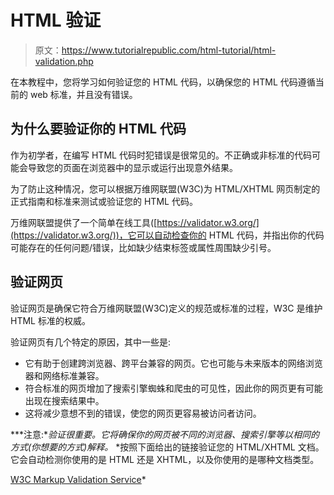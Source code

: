 # HTML 验证

> 原文：<https://www.tutorialrepublic.com/html-tutorial/html-validation.php>

在本教程中，您将学习如何验证您的 HTML 代码，以确保您的 HTML 代码遵循当前的 web 标准，并且没有错误。

## 为什么要验证你的 HTML 代码

作为初学者，在编写 HTML 代码时犯错误是很常见的。不正确或非标准的代码可能会导致您的页面在浏览器中的显示或运行出现意外结果。

为了防止这种情况，您可以根据万维网联盟(W3C)为 HTML/XHTML 网页制定的正式指南和标准来测试或验证您的 HTML 代码。

万维网联盟提供了一个简单在线工具([https://validator.w3.org/](https://validator.w3.org/))，它可以自动检查你的 HTML 代码，并指出你的代码可能存在的任何问题/错误，比如缺少结束标签或属性周围缺少引号。

## 验证网页

验证网页是确保它符合万维网联盟(W3C)定义的规范或标准的过程，W3C 是维护 HTML 标准的权威。

验证网页有几个特定的原因，其中一些是:

*   它有助于创建跨浏览器、跨平台兼容的网页。它也可能与未来版本的网络浏览器和网络标准兼容。
*   符合标准的网页增加了搜索引擎蜘蛛和爬虫的可见性，因此你的网页更有可能出现在搜索结果中。
*   这将减少意想不到的错误，使您的网页更容易被访问者访问。

 ***注意:**验证很重要。它将确保你的网页被不同的浏览器、搜索引擎等以相同的方式(你想要的方式)解释。*  *按照下面给出的链接验证您的 HTML/XHTML 文档。它会自动检测你使用的是 HTML 还是 XHTML，以及你使用的是哪种文档类型。

[W3C Markup Validation Service](https://validator.w3.org/)*